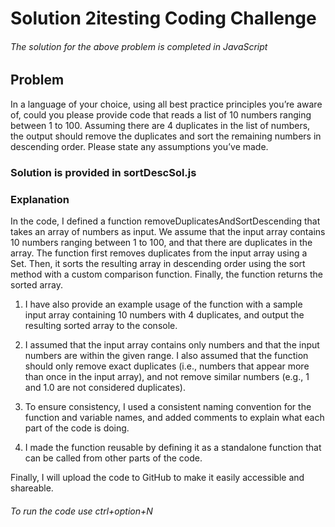 # Solution 2itesting Coding Challenge


###### The solution for the above problem is completed in JavaScript


## Problem

In a language of your choice, using all best practice principles you’re aware of, could you please provide code that reads a list of 10 numbers ranging between 1 to 100. Assuming there are 4 duplicates in the list of numbers, the output should remove the duplicates and sort the remaining numbers in descending order. Please state any assumptions you’ve made.

### Solution is provided in sortDescSol.js



### Explanation

In the code, I defined a function removeDuplicatesAndSortDescending that takes an array of numbers as input. We assume that the input array contains 10 numbers ranging between 1 to 100, and that there are duplicates in the array. The function first removes duplicates from the input array using a Set. Then, it sorts the resulting array in descending order using the sort method with a custom comparison function. Finally, the function returns the sorted array.

1. I have also provide an example usage of the function with a sample input array containing 10 numbers with 4 duplicates, and output the resulting sorted array to the console.

2. I assumed that the input array contains only numbers and that the input numbers are within the given range. I also assumed that the function should only remove exact duplicates (i.e., numbers that appear more than once in the input array), and not remove similar numbers (e.g., 1 and 1.0 are not considered duplicates).

3. To ensure consistency, I used a consistent naming convention for the function and variable names, and added comments to explain what each part of the code is doing.

4. I made the function reusable by defining it as a standalone function that can be called from other parts of the code.

Finally, I will upload the code to GitHub to make it easily accessible and shareable.

###### To run the code use ctrl+option+N